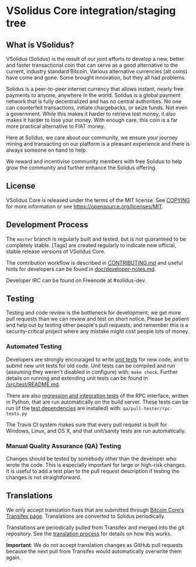 VSolidus Core integration/staging tree
=====================================

What is VSolidus?
----------------

VSolidus (Solidus) is the result of our joint efforts to develop a new, better and faster transactional coin that can serve as a good alternative to the current, industry standard Bitcoin. Various alternative currencies (alt coins) have come and gone. Some brought innovation, but they all had problems.

Solidus is a peer-to-peer internet currency that allows instant, nearly free payments to anyone, anywhere in the world. Solidus is a global payment network that is fully decentralized and has no central authorities. No one can counterfeit transactions, initiate chargebacks, or seize funds. Not even a government. While this makes it harder to retrieve lost money, it also makes it harder to lose your money. With enough care, this coin is a far more practical alternative to FIAT money.

Here at Solidus, we care about our community, we ensure your journey mining and transacting on our platform is a pleasant experience and there is always someone on hand to help.

We reward and incentivise community members with free Solidus to help grow the community and further enhance the Solidus offering.

License
-------

VSolidus Core is released under the terms of the MIT license. See [COPYING](COPYING) for more
information or see https://opensource.org/licenses/MIT.

Development Process
-------------------

The `master` branch is regularly built and tested, but is not guaranteed to be
completely stable. [Tags] are created
regularly to indicate new official, stable release versions of VSolidus Core.

The contribution workflow is described in [CONTRIBUTING.md](CONTRIBUTING.md)
and useful hints for developers can be found in [doc/developer-notes.md](doc/developer-notes.md).

Developer IRC can be found on Freenode at #solidus-dev.

Testing
-------

Testing and code review is the bottleneck for development; we get more pull
requests than we can review and test on short notice. Please be patient and help out by testing
other people's pull requests, and remember this is a security-critical project where any mistake might cost people
lots of money.

### Automated Testing

Developers are strongly encouraged to write [unit tests](src/test/README.md) for new code, and to
submit new unit tests for old code. Unit tests can be compiled and run
(assuming they weren't disabled in configure) with: `make check`. Further details on running
and extending unit tests can be found in [/src/test/README.md](/src/test/README.md).

There are also [regression and integration tests](/qa) of the RPC interface, written
in Python, that are run automatically on the build server.
These tests can be run (if the [test dependencies](/qa) are installed) with: `qa/pull-tester/rpc-tests.py`

The Travis CI system makes sure that every pull request is built for Windows, Linux, and OS X, and that unit/sanity tests are run automatically.

### Manual Quality Assurance (QA) Testing

Changes should be tested by somebody other than the developer who wrote the
code. This is especially important for large or high-risk changes. It is useful
to add a test plan to the pull request description if testing the changes is
not straightforward.

Translations
------------

We only accept translation fixes that are submitted through [Bitcoin Core's Transifex page](https://www.transifex.com/projects/p/bitcoin/).
Translations are converted to Solidus periodically.

Translations are periodically pulled from Transifex and merged into the git repository. See the
[translation process](doc/translation_process.md) for details on how this works.

**Important**: We do not accept translation changes as GitHub pull requests because the next
pull from Transifex would automatically overwrite them again.
